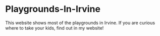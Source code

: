 # Playgrounds-In-Irvine
This website shows most of the playgrounds in Irvine. If you are curious where to take your kids, find out in my website!
